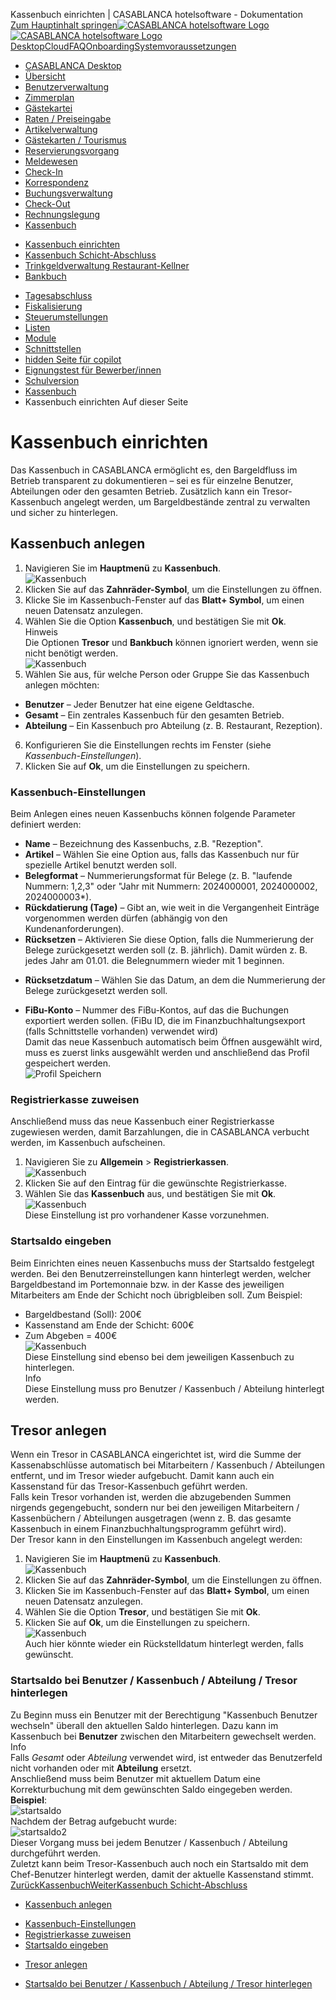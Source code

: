 Kassenbuch einrichten | CASABLANCA hotelsoftware - Dokumentation  
[Zum Hauptinhalt springen](https://docs.casablanca.at/desktop/cashbook/cashbook_create/#__docusaurus_skipToContent_fallback)[![CASABLANCA hotelsoftware Logo](https://docs.casablanca.at/img/logo.png) ![CASABLANCA hotelsoftware Logo](https://docs.casablanca.at/img/Casablanca_LOGO_2022_neg.png)](https://docs.casablanca.at/) [Desktop](https://docs.casablanca.at/desktop/desktop/)[Cloud](https://docs.casablanca.at/cloud/cloud_systems/)[FAQ](https://docs.casablanca.at/faq)[Onboarding](https://docs.casablanca.at/onboarding/fiscalization)[Systemvoraussetzungen](https://docs.casablanca.at/system_requirements)  
* [CASABLANCA Desktop](https://docs.casablanca.at/desktop/desktop/)
* [Übersicht](https://docs.casablanca.at/desktop/interface/)
* [Benutzerverwaltung](https://docs.casablanca.at/desktop/user_management/)
* [Zimmerplan](https://docs.casablanca.at/desktop/room_plan/)
* [Gästekartei](https://docs.casablanca.at/desktop/guest_profile/)
* [Raten / Preiseingabe](https://docs.casablanca.at/desktop/raten/)
* [Artikelverwaltung](https://docs.casablanca.at/desktop/articles/)
* [Gästekarten / Tourismus](https://docs.casablanca.at/desktop/guest_cards/)
* [Reservierungsvorgang](https://docs.casablanca.at/desktop/reservation_process/)
* [Meldewesen](https://docs.casablanca.at/desktop/registration/)
* [Check-In](https://docs.casablanca.at/desktop/check_in/)
* [Korrespondenz](https://docs.casablanca.at/desktop/correspondence/)
* [Buchungsverwaltung](https://docs.casablanca.at/desktop/account/)
* [Check-Out](https://docs.casablanca.at/desktop/check-out/)
* [Rechnungslegung](https://docs.casablanca.at/desktop/accounting/)
* [Kassenbuch](https://docs.casablanca.at/desktop/cashbook/)
+ [Kassenbuch einrichten](https://docs.casablanca.at/desktop/cashbook/cashbook_create)
+ [Kassenbuch Schicht-Abschluss](https://docs.casablanca.at/desktop/cashbook/cashbook_per_user)
+ [Trinkgeldverwaltung Restaurant-Kellner](https://docs.casablanca.at/desktop/cashbook/tip_management)
+ [Bankbuch](https://docs.casablanca.at/desktop/cashbook/bankbook)
* [Tagesabschluss](https://docs.casablanca.at/desktop/daily_closing/)
* [Fiskalisierung](https://docs.casablanca.at/desktop/fiscalization/)
* [Steuerumstellungen](https://docs.casablanca.at/desktop/tax_changes/)
* [Listen](https://docs.casablanca.at/desktop/lists/)
* [Module](https://docs.casablanca.at/desktop/module/)
* [Schnittstellen](https://docs.casablanca.at/desktop/interfaces/)
* [hidden Seite für copilot](https://docs.casablanca.at/desktop/hidden_copilot)
* [Eignungstest für Bewerber/innen](https://docs.casablanca.at/desktop/qualification)
* [Schulversion](https://docs.casablanca.at/desktop/schoolversion)  
* [Kassenbuch](https://docs.casablanca.at/desktop/cashbook/)
* Kassenbuch einrichten
Auf dieser Seite

# Kassenbuch einrichten  
Das Kassenbuch in CASABLANCA ermöglicht es, den Bargeldfluss im Betrieb transparent zu dokumentieren – sei es für einzelne Benutzer, Abteilungen oder den gesamten Betrieb. Zusätzlich kann ein Tresor-Kassenbuch angelegt werden, um Bargeldbestände zentral zu verwalten und sicher zu hinterlegen.

## Kassenbuch anlegen[](https://docs.casablanca.at/desktop/cashbook/cashbook_create/#kassenbuch-anlegen "Direkter Link zu Kassenbuch anlegen")  
1. Navigieren Sie im **Hauptmenü** zu **Kassenbuch**.  
![Kassenbuch](https://docs.casablanca.at/assets/images/kassenbuch_oeffnen-4b96dd4d38a9c0933a317c798b6bcd39.png "Kassenbuch öffnen")  
2. Klicken Sie auf das **Zahnräder-Symbol**, um die Einstellungen zu öffnen.
3. Klicke Sie im Kassenbuch-Fenster auf das **Blatt+ Symbol**, um einen neuen Datensatz anzulegen.
4. Wählen Sie die Option **Kassenbuch**, und bestätigen Sie mit **Ok**.  
Hinweis  
Die Optionen **Tresor** und **Bankbuch** können ignoriert werden, wenn sie nicht benötigt werden.  
![Kassenbuch](https://docs.casablanca.at/assets/images/kassenbuch_neu-00a829323062fc97e1311cff52d98af6.png "Kassenbuch neu")  
5. Wählen Sie aus, für welche Person oder Gruppe Sie das Kassenbuch anlegen möchten:
* **Benutzer** – Jeder Benutzer hat eine eigene Geldtasche.
* **Gesamt** – Ein zentrales Kassenbuch für den gesamten Betrieb.
* **Abteilung** – Ein Kassenbuch pro Abteilung (z. B. Restaurant, Rezeption).
6. Konfigurieren Sie die Einstellungen rechts im Fenster (siehe *Kassenbuch-Einstellungen*).
7. Klicken Sie auf **Ok**, um die Einstellungen zu speichern.

### Kassenbuch-Einstellungen[](https://docs.casablanca.at/desktop/cashbook/cashbook_create/#kassenbuch-einstellungen "Direkter Link zu Kassenbuch-Einstellungen")  
Beim Anlegen eines neuen Kassenbuchs können folgende Parameter definiert werden:  
* **Name** – Bezeichnung des Kassenbuchs, z.B. "Rezeption".
* **Artikel** – Wählen Sie eine Option aus, falls das Kassenbuch nur für spezielle Artikel benutzt werden soll.
* **Belegformat** – Nummerierungsformat für Belege (z. B. "laufende Nummern: 1,2,3" oder "Jahr mit Nummern: 2024000001, 2024000002, 2024000003\*).
* **Rückdatierung (Tage)** – Gibt an, wie weit in die Vergangenheit Einträge vorgenommen werden dürfen (abhängig von den Kundenanforderungen).
* **Rücksetzen** – Aktivieren Sie diese Option, falls die Nummerierung der Belege zurückgesetzt werden soll (z. B. jährlich). Damit würden z. B. jedes Jahr am 01.01. die Belegnummern wieder mit 1 beginnen.
+ **Rücksetzdatum** – Wählen Sie das Datum, an dem die Nummerierung der Belege zurückgesetzt werden soll.
* **FiBu-Konto** – Nummer des FiBu-Kontos, auf das die Buchungen exportiert werden sollen. (FiBu ID, die im Finanzbuchhaltungsexport (falls Schnittstelle vorhanden) verwendet wird)  
Damit das neue Kassenbuch automatisch beim Öffnen ausgewählt wird, muss es zuerst links ausgewählt werden und anschließend das Profil gespeichert werden.  
![Profil Speichern](https://docs.casablanca.at/assets/images/cashbook_start_profile-ec7f546cf89e24caa6792c6824de5000.png)

### Registrierkasse zuweisen[](https://docs.casablanca.at/desktop/cashbook/cashbook_create/#registrierkasse-zuweisen "Direkter Link zu Registrierkasse zuweisen")  
Anschließend muss das neue Kassenbuch einer Registrierkasse zugewiesen werden, damit Barzahlungen, die in CASABLANCA verbucht werden, im Kassenbuch aufscheinen.  
1. Navigieren Sie zu **Allgemein** > **Registrierkassen**.  
![Kassenbuch](https://docs.casablanca.at/assets/images/registierkassen_oeffnen-a9706fe0381396803d7085093f18070a.png "Registrierkassen öffnen")  
2. Klicken Sie auf den Eintrag für die gewünschte Registrierkasse.
3. Wählen Sie das **Kassenbuch** aus, und bestätigen Sie mit **Ok**.  
![Kassenbuch](https://docs.casablanca.at/assets/images/change_cashbook-5cff01c0f1a4d6bba716ab15f135e96f.png "Kassenbuch zuweisen")  
Diese Einstellung ist pro vorhandener Kasse vorzunehmen.

### Startsaldo eingeben[](https://docs.casablanca.at/desktop/cashbook/cashbook_create/#startsaldo-eingeben "Direkter Link zu Startsaldo eingeben")  
Beim Einrichten eines neuen Kassenbuchs muss der Startsaldo festgelegt werden. Bei den Benutzerreinstellungen kann hinterlegt werden, welcher Bargeldbestand im Portemonnaie bzw. in der Kasse des jeweiligen Mitarbeiters am Ende der Schicht noch übrigbleiben soll. Zum Beispiel:  
* Bargeldbestand (Soll): 200€
* Kassenstand am Ende der Schicht: 600€
* Zum Abgeben = 400€  
![Kassenbuch](https://docs.casablanca.at/assets/images/cashbook_count-608e0457ea9264ccedeadc2175f593fe.png "Kassenbuch Saldo")  
Diese Einstellung sind ebenso bei dem jeweiligen Kassenbuch zu hinterlegen.  
Info  
Diese Einstellung muss pro Benutzer / Kassenbuch / Abteilung hinterlegt werden.

## Tresor anlegen[](https://docs.casablanca.at/desktop/cashbook/cashbook_create/#tresor-anlegen "Direkter Link zu Tresor anlegen")  
Wenn ein Tresor in CASABLANCA eingerichtet ist, wird die Summe der Kassenabschlüsse automatisch bei Mitarbeitern / Kassenbuch / Abteilungen entfernt, und im Tresor wieder aufgebucht. Damit kann auch ein Kassenstand für das Tresor-Kassenbuch geführt werden.  
Falls kein Tresor vorhanden ist, werden die abzugebenden Summen nirgends gegengebucht, sondern nur bei den jeweiligen Mitarbeitern / Kassenbüchern / Abteilungen ausgetragen (wenn z. B. das gesamte Kassenbuch in einem Finanzbuchhaltungsprogramm geführt wird).  
Der Tresor kann in den Einstellungen im Kassenbuch angelegt werden:  
1. Navigieren Sie im **Hauptmenü** zu **Kassenbuch**.  
![Kassenbuch](https://docs.casablanca.at/assets/images/kassenbuch_oeffnen-4b96dd4d38a9c0933a317c798b6bcd39.png "Kassenbuch öffnen")  
1. Klicken Sie auf das **Zahnräder-Symbol**, um die Einstellungen zu öffnen.
2. Klicken Sie im Kassenbuch-Fenster auf das **Blatt+ Symbol**, um einen neuen Datensatz anzulegen.
3. Wählen Sie die Option **Tresor**, und bestätigen Sie mit **Ok**.
4. Klicken Sie auf **Ok**, um die Einstellungen zu speichern.  
![Kassenbuch](https://docs.casablanca.at/assets/images/cashbook_tresor-713366a70143569863a76a873602f50b.png "Kassenbuch Tresor")  
Auch hier könnte wieder ein Rückstelldatum hinterlegt werden, falls gewünscht.

### Startsaldo bei Benutzer / Kassenbuch / Abteilung / Tresor hinterlegen[](https://docs.casablanca.at/desktop/cashbook/cashbook_create/#startsaldo-bei-benutzer--kassenbuch--abteilung--tresor-hinterlegen "Direkter Link zu Startsaldo bei Benutzer / Kassenbuch / Abteilung / Tresor hinterlegen")  
Zu Beginn muss ein Benutzer mit der Berechtigung "Kassenbuch Benutzer wechseln" überall den aktuellen Saldo hinterlegen. Dazu kann im Kassenbuch bei **Benutzer** zwischen den Mitarbeitern gewechselt werden.  
Info  
Falls *Gesamt* oder *Abteilung* verwendet wird, ist entweder das Benutzerfeld nicht vorhanden oder mit **Abteilung** ersetzt.  
Anschließend muss beim Benutzer mit aktuellem Datum eine Korrekturbuchung mit dem gewünschten Saldo eingegeben werden.  
**Beispiel**:  
![startsaldo](https://docs.casablanca.at/assets/images/startsaldo-d0a271512f23341554fb197389ee7915.png)  
Nachdem der Betrag aufgebucht wurde:  
![startsaldo2](https://docs.casablanca.at/assets/images/startsaldo2-932a514bc1a6c64460051e529f0c3549.png)  
Dieser Vorgang muss bei jedem Benutzer / Kassenbuch / Abteilung durchgeführt werden.  
Zuletzt kann beim Tresor-Kassenbuch auch noch ein Startsaldo mit dem Chef-Benutzer hinterlegt werden, damit der aktuelle Kassenstand stimmt.  
[ZurückKassenbuch](https://docs.casablanca.at/desktop/cashbook/)[WeiterKassenbuch Schicht-Abschluss](https://docs.casablanca.at/desktop/cashbook/cashbook_per_user)  
* [Kassenbuch anlegen](https://docs.casablanca.at/desktop/cashbook/cashbook_create/#kassenbuch-anlegen)
+ [Kassenbuch-Einstellungen](https://docs.casablanca.at/desktop/cashbook/cashbook_create/#kassenbuch-einstellungen)
+ [Registrierkasse zuweisen](https://docs.casablanca.at/desktop/cashbook/cashbook_create/#registrierkasse-zuweisen)
+ [Startsaldo eingeben](https://docs.casablanca.at/desktop/cashbook/cashbook_create/#startsaldo-eingeben)
* [Tresor anlegen](https://docs.casablanca.at/desktop/cashbook/cashbook_create/#tresor-anlegen)
+ [Startsaldo bei Benutzer / Kassenbuch / Abteilung / Tresor hinterlegen](https://docs.casablanca.at/desktop/cashbook/cashbook_create/#startsaldo-bei-benutzer--kassenbuch--abteilung--tresor-hinterlegen)